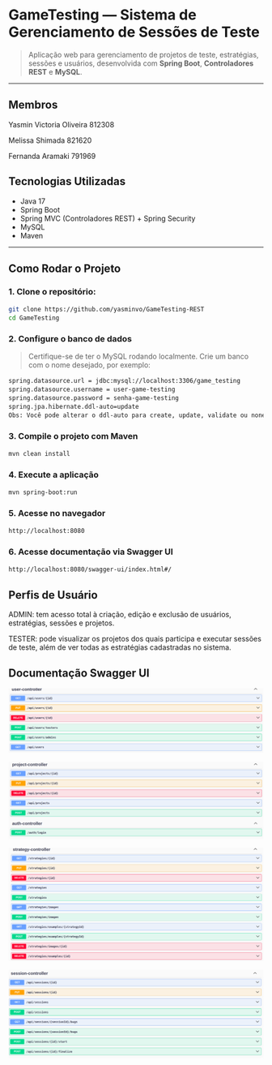 # GameTesting — Sistema de Gerenciamento de Sessões de Teste

> Aplicação web para gerenciamento de projetos de teste, estratégias, sessões e usuários, desenvolvida com **Spring Boot**, **Controladores REST** e **MySQL**.

---

## Membros

Yasmin Victoria Oliveira 812308

Melissa Shimada 821620

Fernanda Aramaki 791969

## Tecnologias Utilizadas

- Java 17  
- Spring Boot  
- Spring MVC (Controladores REST) + Spring Security
- MySQL  
- Maven
---

## Como Rodar o Projeto

### 1. Clone o repositório:

```bash
git clone https://github.com/yasminvo/GameTesting-REST
cd GameTesting

```

### 2. Configure o banco de dados
> Certifique-se de ter o MySQL rodando localmente. Crie um banco com o nome desejado, por exemplo:

```bash
spring.datasource.url = jdbc:mysql://localhost:3306/game_testing
spring.datasource.username = user-game-testing
spring.datasource.password = senha-game-testing
spring.jpa.hibernate.ddl-auto=update
Obs: Você pode alterar o ddl-auto para create, update, validate ou none conforme o ambiente.

```

### 3. Compile o projeto com Maven
```bash
mvn clean install
```

### 4. Execute a aplicação
```bash
mvn spring-boot:run
```

### 5. Acesse no navegador
```bash
http://localhost:8080
```
### 6. Acesse documentação via Swagger UI
```bash
http://localhost:8080/swagger-ui/index.html#/
```
## Perfis de Usuário
ADMIN: tem acesso total à criação, edição e exclusão de usuários, estratégias, sessões e projetos.

TESTER: pode visualizar os projetos dos quais participa e executar sessões de teste, além de ver todas as estratégias cadastradas no sistema.

## Documentação Swagger UI

![Rotas de Usuário](/images/user-controller.png)

![Rotas de Projeto](/images/project-controller.png)

![Rotas de Estratégia](/images/strategy-controller.png)

![Rotas de Sessão](/images/session-controller.png)


